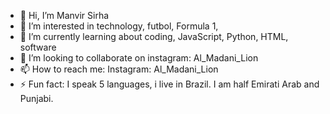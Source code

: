 - 👋 Hi, I’m Manvir Sirha
- 👀 I’m interested in technology, futbol, Formula 1,
- 🌱 I’m currently learning about coding, JavaScript, Python, HTML, software
- 💞️ I’m looking to collaborate on instagram: Al_Madani_Lion
- 📫 How to reach me: Instagram: Al_Madani_Lion
- ⚡ Fun fact: I speak 5 languages, i live in Brazil. I am half Emirati Arab and Punjabi. 

<!---
manvirsirha007/manvirsirha007 is a ✨ special ✨ repository because its `README.md` (this file) appears on your GitHub profile.
You can click the Preview link to take a look at your changes.
--->
